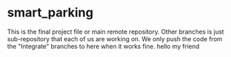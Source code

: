 # smart_parking


This is the final project file or main remote repository.
Other branches is just sub-repository that each of us are working on.
We only push the code from the "Integrate" branches  to here when it works fine.
hello my friend
